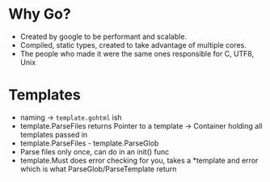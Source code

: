# Why Go?

 - Created by google to be performant and scalable.  
 - Compiled, static types, created to take advantage of multiple cores.  
 - The people who made it were the same ones responsible for C, UTF8, Unix
 
 # Templates
 
  - naming -> `template.gohtml` ish
  - template.ParseFiles returns Pointer to a template -> Container holding all templates passed in
  - template.ParseFiles - template.ParseGlob
  - Parse files only once, can do in an init() func
  - template.Must does error checking for you, takes a *template and error which is what ParseGlob/ParseTemplate return
  
